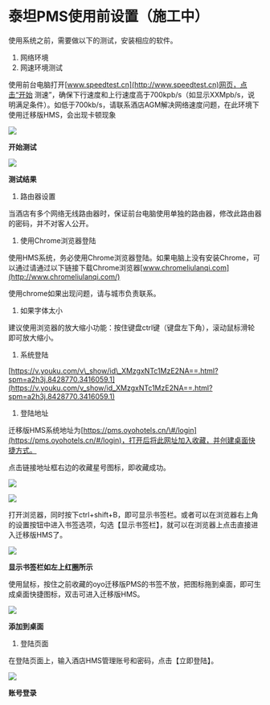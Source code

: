 # 泰坦PMS使用前设置（施工中）

使用系统之前，需要做以下的测试，安装相应的软件。

1. 网络环境
2. 网速环境测试

使用前台电脑打开[www.speedtest.cn](http://www.speedtest.cn)网页，点击“开始 测速”，确保下行速度和上行速度高于700kpb/s（如显示XXMpb/s，说明满足条件）。如低于700kb/s，请联系酒店AGM解决网络速度问题，在此环境下使用迁移版HMS，会出现卡顿现象

![](https://images-cdn.shimo.im/dOkf8GxW51w6QcNN/image.png!thumbnail)

**开始测试**

![](https://images-cdn.shimo.im/23yckKs54BAeCb4j/image.png!thumbnail)

**测试结果**

1. 路由器设置

当酒店有多个网络无线路由器时，保证前台电脑使用单独的路由器，修改此路由器的密码，并不对客人公开。

1. 使用Chrome浏览器登陆

使用HMS系统，务必使用Chrome浏览器登陆。如果电脑上没有安装Chrome，可以通过请通过以下链接下载Chrome浏览器[www.chromeliulanqi.com](http://www.chromeliulanqi.com/)

使用chrome如果出现问题，请与城市负责联系。

1. 如果字体太小

建议使用浏览器的放大缩小功能：按住键盘ctrl键（键盘左下角），滚动鼠标滑轮即可放大缩小。

1. 系统登陆

 [https://v.youku.com/v\_show/id\_XMzgxNTc1MzE2NA==.html?spm=a2h3j.8428770.3416059.1](https://v.youku.com/v_show/id_XMzgxNTc1MzE2NA==.html?spm=a2h3j.8428770.3416059.1)

1. 登陆地址

迁移版HMS系统地址为[https://pms.oyohotels.cn/\#/login](https://pms.oyohotels.cn/#/login)，打开后将此网址加入收藏，并创建桌面快捷方式。

点击链接地址框右边的收藏星号图标，即收藏成功。

![](https://images-cdn.shimo.im/gGgUB4ZGmNYGr64H/image.png!thumbnail)

![](https://images-cdn.shimo.im/KawBFWkfYfwgJMFw/image.png!thumbnail)

打开浏览器，同时按下ctrl+shift+B，即可显示书签栏。或者可以在浏览器右上角的设置按钮中进入书签选项，勾选【显示书签栏】，就可以在浏览器上点击直接进入迁移版HMS了。

![](https://images-cdn.shimo.im/xVwEfVMs6oMRUt1v/image.png!thumbnail)

**显示书签栏如左上红圈所示**

使用鼠标，按住之前收藏的oyo迁移版PMS的书签不放，把图标拖到桌面，即可生成桌面快捷图标，双击可进入迁移版HMS。

![](https://images-cdn.shimo.im/FG0RiWRa3yIv25Lc/image.png!thumbnail)

**添加到桌面**

1. 登陆页面

在登陆页面上，输入酒店HMS管理账号和密码，点击【立即登陆】。

![](https://images-cdn.shimo.im/VI3xEPPfBbE1ZnCP/image.png!thumbnail)

**账号登录**

